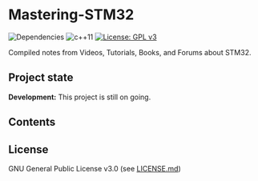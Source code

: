 # Mastering-STM32

![Dependencies](https://img.shields.io/david/expressjs/express.svg)
![c++11](https://img.shields.io/badge/C%2B%2B-11-brightgreen.svg)
[![License: GPL v3](https://img.shields.io/badge/License-GPLv3-blue.svg)](https://www.gnu.org/licenses/gpl-3.0)

Compiled notes from Videos, Tutorials, Books, and Forums about STM32. 

Project state
-------------

**Development:**
This project is still on going.


Contents
--------


License
-------
GNU General Public License v3.0 (see [LICENSE.md](https://github.com/reyfrancis/Mastering-Python/blob/master/LICENSE))
